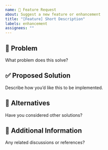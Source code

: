 ```yaml
---
name: 🚀 Feature Request
about: Suggest a new feature or enhancement
title: "[Feature] Short Description"
labels: enhancement
assignees: ""
---
```


## 🎯 Problem

What problem does this solve?

## ✅ Proposed Solution

Describe how you’d like this to be implemented.

## 🔗 Alternatives

Have you considered other solutions?

## 📌 Additional Information

Any related discussions or references?

